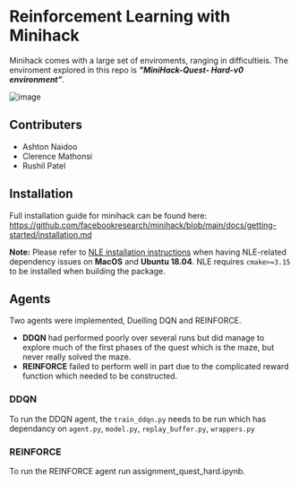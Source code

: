 # Reinforcement Learning with Minihack
Minihack comes with a large set of enviroments, ranging in difficultieis. The enviroment explored in this repo is ***"MiniHack-Quest-
Hard-v0 environment"***.

![image](https://user-images.githubusercontent.com/30756824/201344566-3064525e-8bcf-4bad-8630-926f6c493d70.png)

## Contributers
* Ashton Naidoo
* Clerence Mathonsi
* Rushil Patel

## Installation
Full installation guide for minihack can be found here: https://github.com/facebookresearch/minihack/blob/main/docs/getting-started/installation.md <br>

**Note:** Please refer to [NLE installation instructions](https://github.com/facebookresearch/nle#installation) when having NLE-related dependency issues on __MacOS__ and __Ubuntu 18.04__. NLE requires `cmake>=3.15` to be installed when building the package. <br>

## Agents
Two agents were implemented, Duelling DQN and REINFORCE.
* **DDQN** had performed poorly over several runs but did manage to explore much of the first phases of the quest which is the maze, but never really solved the maze.
* **REINFORCE** failed to perform well in part due to the complicated reward function which needed to be constructed.

### DDQN
To run the DDQN agent, the `train_ddqn.py` needs to be run which has dependancy on `agent.py`, `model.py`, `replay_buffer.py`, `wrappers.py` <br>

### REINFORCE
To run the REINFORCE agent run assignment_quest_hard.ipynb.
